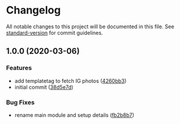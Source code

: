 # Changelog

All notable changes to this project will be documented in this file. See [standard-version](https://github.com/conventional-changelog/standard-version) for commit guidelines.

## 1.0.0 (2020-03-06)


### Features

* add templatetag to fetch IG photos ([4260bb3](https://github.com/unplugstudio/mezzanine-instagram-feed/commit/4260bb30816f8a92b376c45a9f91c2b58cc4e303))
* initial commit ([38d5e7d](https://github.com/unplugstudio/mezzanine-instagram-feed/commit/38d5e7d6bb0cf6cc2d12628fd6eb7886b104e369))


### Bug Fixes

* rename main module and setup details ([fb2b8b7](https://github.com/unplugstudio/mezzanine-instagram-feed/commit/fb2b8b781ee3251b6f607133d56f7d84aee166ed))
